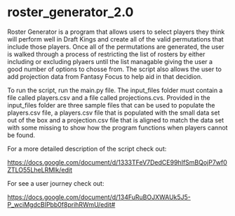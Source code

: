 # roster_generator_2.0

Roster Generator is a program that allows users to select players they think will perform well in Draft Kings and create all of the valid permutations that include those players.  Once all of the permutations are generated, the user is walked through a process of restricting the list of rosters by either including or excluding plyaers until the list managable giving the user a good number of options to chosse from.  The script also allows the user to add projection data from Fantasy Focus to help aid in that decidion.

To run the script, run the main.py file.  The input_files folder must contain a file called players.csv and a file called projections.cvs.  Provided in the input_files folder are three sample files that can be used to populate the players.csv file, a players.csv file that is populated with the small data set out of the box and a projection.csv file that is aligned to match the data set with some missing to show how the program functions when players cannot be found.

For a more detailed description of the script check out:

https://docs.google.com/document/d/1333TFeV7DedCE99hIfSmBQojP7wf0ZTLO55LheLRMIk/edit


For see a user journey check out:

https://docs.google.com/document/d/134FuRuBOJXWAUk5J5-P_wciMgdcBIPbb0f8prihRWmU/edit#
